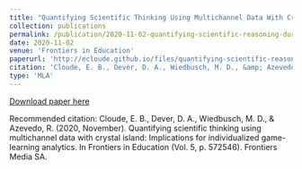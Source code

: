 ```yaml
---
title: "Quantifying Scientific Thinking Using Multichannel Data With Crystal Island: Implications for Individualized Game-Learning Analytics"
collection: publications
permalink: /publication/2020-11-02-quantifying-scientific-reasoning-during-game-based-learning
date: 2020-11-02
venue: 'Frontiers in Education'
paperurl: 'http://ecloude.github.io/files/quantifying-scientific-reasoning-during-game-based-learning.pdf'
citation: 'Cloude, E. B., Dever, D. A., Wiedbusch, M. D., &amp; Azevedo, R. (2020, November). Quantifying scientific thinking using multichannel data with crystal island: Implications for individualized game-learning analytics. In Frontiers in Education (Vol. 5, p. 572546). Frontiers Media SA.'
type: 'MLA'
---
```

[Download paper here](http://ecloude.github.io/files/quantifying-scientific-reasoning-during-game-based-learning.pdf)

Recommended citation: Cloude, E. B., Dever, D. A., Wiedbusch, M. D., & Azevedo, R. (2020, November). Quantifying scientific thinking using multichannel data with crystal island: Implications for individualized game-learning analytics. In Frontiers in Education (Vol. 5, p. 572546). Frontiers Media SA.
